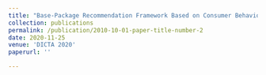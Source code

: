 ```yaml
---
title: "Base-Package Recommendation Framework Based on Consumer Behaviours in IPTV Platform"
collection: publications
permalink: /publication/2010-10-01-paper-title-number-2
date: 2020-11-25
venue: 'DICTA 2020'
paperurl: ''

---
```



